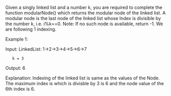 Given a singly linked list and a number k, you are required to complete the function modularNode() which returns the modular node of the linked list.
A modular node is the last node of the linked list whose Index is divisible by the number k, i.e. i%k==0.
Note: If no such node is available, return -1. We are following 1 indexing.

Example 1:


Input: LinkedList: 1->2->3->4->5->6->7

       k = 3
       
Output: 6

Explanation: Indexing of the linked list is
same as the values of the Node. The maximum
index is which is divisble by 3 is 6 and the
node value of the 6th index is 6.
